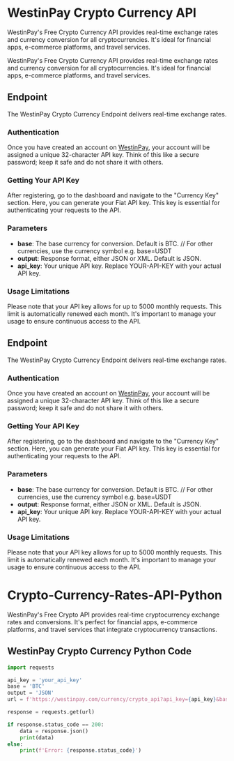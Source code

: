 # WestinPay Crypto Currency API

WestinPay's Free Crypto Currency API provides real-time exchange rates and currency conversion for all cryptocurrencies. It's ideal for financial apps, e-commerce platforms, and travel services.

WestinPay's Free Crypto Currency API provides real-time exchange rates and currency conversion for all cryptocurrencies. It's ideal for financial apps, e-commerce platforms, and travel services.

## Endpoint

The WestinPay Crypto Currency Endpoint delivers real-time exchange rates.

### Authentication

Once you have created an account on [WestinPay](https://westinpay.com/merchant/register), your account will be assigned a unique 32-character API key. Think of this like a secure password; keep it safe and do not share it with others.

### Getting Your API Key

After registering, go to the dashboard and navigate to the "Currency Key" section. Here, you can generate your Fiat API key. This key is essential for authenticating your requests to the API.

### Parameters

- **base**: The base currency for conversion. Default is BTC. // For other currencies, use the currency symbol e.g. base=USDT
- **output**: Response format, either JSON or XML. Default is JSON.
- **api_key**: Your unique API key. Replace YOUR-API-KEY with your actual API key.

### Usage Limitations

Please note that your API key allows for up to 5000 monthly requests. This limit is automatically renewed each month. It's important to manage your usage to ensure continuous access to the API.
## Endpoint

The WestinPay Crypto Currency Endpoint delivers real-time exchange rates.

### Authentication

Once you have created an account on [WestinPay](https://westinpay.com/merchant/register), your account will be assigned a unique 32-character API key. Think of this like a secure password; keep it safe and do not share it with others.

### Getting Your API Key

After registering, go to the dashboard and navigate to the "Currency Key" section. Here, you can generate your Fiat API key. This key is essential for authenticating your requests to the API.

### Parameters

- **base**: The base currency for conversion. Default is BTC. // For other currencies, use the currency symbol e.g. base=USDT
- **output**: Response format, either JSON or XML. Default is JSON.
- **api_key**: Your unique API key. Replace YOUR-API-KEY with your actual API key.

### Usage Limitations

Please note that your API key allows for up to 5000 monthly requests. This limit is automatically renewed each month. It's important to manage your usage to ensure continuous access to the API.



# Crypto-Currency-Rates-API-Python
WestinPay's Free Crypto API provides real-time cryptocurrency exchange rates and conversions. It's perfect for financial apps, e-commerce platforms, and travel services that integrate cryptocurrency transactions.


## WestinPay Crypto Currency Python Code

```python
import requests

api_key = 'your_api_key'
base = 'BTC'
output = 'JSON'
url = f'https://westinpay.com/currency/crypto_api?api_key={api_key}&base={base}&output={output}'

response = requests.get(url)

if response.status_code == 200:
    data = response.json()
    print(data)
else:
    print(f'Error: {response.status_code}')

